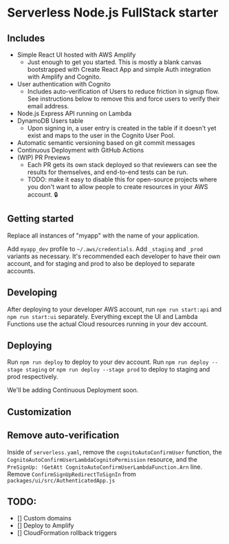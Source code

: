 # Serverless Node.js FullStack starter

## Includes

* Simple React UI hosted with AWS Amplify
  * Just enough to get you started. This is mostly a blank canvas bootstrapped with Create React App and simple Auth integration with Amplify and Cognito.
* User authentication with Cognito
  * Includes auto-verification of Users to reduce friction in signup flow. See instructions below to remove this and force users to verify their email address.
* Node.js Express API running on Lambda
* DynamoDB Users table
  * Upon signing in, a user entry is created in the table if it doesn't yet exist and maps to the user in the Cognito User Pool.
* Automatic semantic versioning based on git commit messages
* Continuous Deployment with GitHub Actions
* (WIP) PR Previews
  * Each PR gets its own stack deployed so that reviewers can see the results for themselves, and end-to-end tests can be run.
  * TODO: make it easy to disable this for open-source projects where you don't want to allow people to create resources in your AWS account. 🔒

## Getting started

Replace all instances of "myapp" with the name of your application.

Add `myapp_dev` profile to `~/.aws/credentials`. Add `_staging` and `_prod` variants as necessary. It's recommended each developer to have their own account, and for staging and prod to also be deployed to separate accounts.

## Developing

After deploying to your developer AWS account, run `npm run start:api` and `npm run start:ui` separately. Everything except the UI and Lambda Functions use the actual Cloud resources running in your dev account.

## Deploying

Run `npm run deploy` to deploy to your dev account. Run `npm run deploy --stage staging` or `npm run deploy --stage prod` to deploy to staging and prod respectively.

We'll be adding Continuous Deployment soon.

## Customization

## Remove auto-verification

Inside of `serverless.yaml`, remove the `cognitoAutoConfirmUser` function, the `CognitoAutoConfirmUserLambdaCognitoPermission` resource, and the `PreSignUp: !GetAtt CognitoAutoConfirmUserLambdaFunction.Arn` line. Remove `ConfirmSignUpRedirectToSignIn` from `packages/ui/src/AuthenticatedApp.js`

## TODO:
- [] Custom domains
- [] Deploy to Amplify
- [] CloudFormation rollback triggers